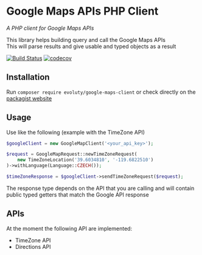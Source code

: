 # Google Maps APIs PHP Client
_A PHP client for Google Maps APIs_

This library helps building query and call the Google Maps APIs  
This will parse results and give usable and typed objects as a result

[![Build Status](https://travis-ci.org/Evoluty/google-maps-apis-php-client.svg?branch=master)](https://travis-ci.org/Evoluty/google-maps-apis-php-client)
[![codecov](https://codecov.io/gh/Evoluty/google-maps-apis-php-client/branch/master/graph/badge.svg)](https://codecov.io/gh/Evoluty/google-maps-apis-php-client)

## Installation
Run `composer require evoluty/google-maps-client`  or check directly on the [packagist website](https://packagist.org/packages/evoluty/google-maps-client)

## Usage
Use like the following (example with the TimeZone API)
```php
$googleClient = new GoogleMapClient('<your_api_key>');

$request = GoogleMapRequest::newTimeZoneRequest(
    new TimeZoneLocation('39.6034810', '-119.6822510')
)->withLanguage(Language::CZECH());

$timeZoneResponse = $googleClient->sendTimeZoneRequest($request);

```

The response type depends on the API that you are calling and will contain public typed getters that match the Google API response


## APIs

At the moment the following API are implemented:
* TimeZone API
* Directions API
